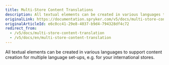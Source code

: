 ```yaml
---
title: Multi-Store Content Translations
description: All textual elements can be created in various languages to support content creation for multiple language setups.
originalLink: https://documentation.spryker.com/v5/docs/multi-store-content-translation
originalArticleId: e6c0cc41-29e8-4037-b9d4-794328df4c72
redirect_from:
  - /v5/docs/multi-store-content-translation
  - /v5/docs/en/multi-store-content-translation
---
```


All textual elements can be created in various languages to support content creation for multiple language set-ups, e.g. for your international stores.

